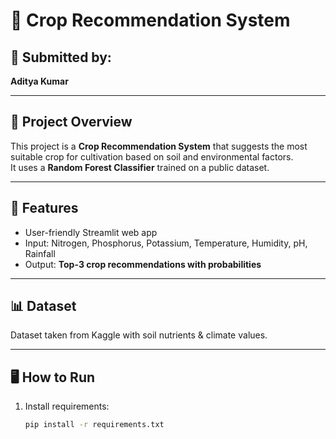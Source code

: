 # 🌱 Crop Recommendation System

## 👤 Submitted by:
**Aditya Kumar**

---

## 📌 Project Overview
This project is a **Crop Recommendation System** that suggests the most suitable crop for cultivation based on soil and environmental factors.  
It uses a **Random Forest Classifier** trained on a public dataset.

---

## 🚀 Features
- User-friendly Streamlit web app  
- Input: Nitrogen, Phosphorus, Potassium, Temperature, Humidity, pH, Rainfall  
- Output: **Top-3 crop recommendations with probabilities**  

---

## 📊 Dataset
Dataset taken from Kaggle with soil nutrients & climate values.

---

## 🖥️ How to Run
1. Install requirements:
   ```bash
   pip install -r requirements.txt
